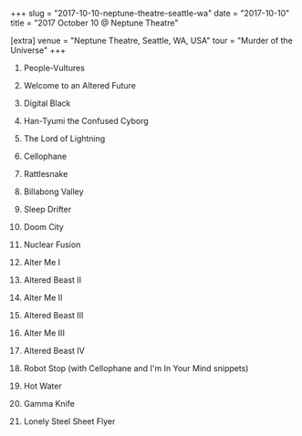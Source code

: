+++
slug = "2017-10-10-neptune-theatre-seattle-wa"
date = "2017-10-10"
title = "2017 October 10 @ Neptune Theatre"

[extra]
venue = "Neptune Theatre, Seattle, WA, USA"
tour = "Murder of the Universe"
+++


 1. People-Vultures

 2. Welcome to an Altered Future

 3. Digital Black

 4. Han-Tyumi the Confused Cyborg

 5. The Lord of Lightning

 6. Cellophane

 7. Rattlesnake

 8. Billabong Valley

 9. Sleep Drifter

10. Doom City

11. Nuclear Fusion

12. Alter Me I

13. Altered Beast II

14. Alter Me II

15. Altered Beast III

16. Alter Me III

17. Altered Beast IV

18. Robot Stop
    (with Cellophane and I'm In Your Mind snippets)

19. Hot Water

20. Gamma Knife

21. Lonely Steel Sheet Flyer


